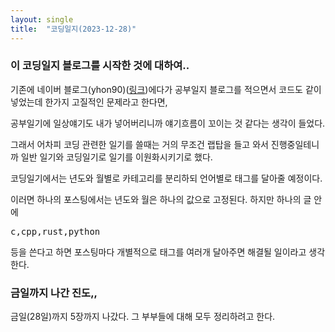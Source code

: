 ```yaml
---
layout: single
title:  "코딩일지(2023-12-28)"
---
```








### 이 코딩일지 블로그를 시작한 것에 대하여..

기존에 네이버 블로그(yhon90)([링크](https://blog.naver.com/yhon89))에다가 공부일지 블로그를 적으면서 코드도 같이 넣었는데 한가지 고질적인 문제라고 한다면,

공부일기에 일상얘기도 내가 넣어버리니까 얘기흐름이 꼬이는 것 같다는 생각이 들었다. 

그래서 어차피 코딩 관련한 일기를 쓸때는 거의 무조건 랩탑을 들고 와서 진행중일테니까 일반 일기와 코딩일기로 일기를 이원화시키기로 했다.

코딩일기에서는 년도와 월별로 카테고리를 분리하되 언어별로 태그를 달아줄 예정이다.

이러면 하나의 포스팅에서는 년도와 월은 하나의 값으로 고정된다. 하지만 하나의 글 안에 <pre>c,cpp,rust,python</pre> 등을 쓴다고 하면 포스팅마다 개별적으로 태그를 여러개 달아주면 해결될 일이라고 생각한다.





### 금일까지 나간 진도,,

금일(28일)까지 5장까지 나갔다. 그 부부들에 대해 모두 정리하려고 한다.



